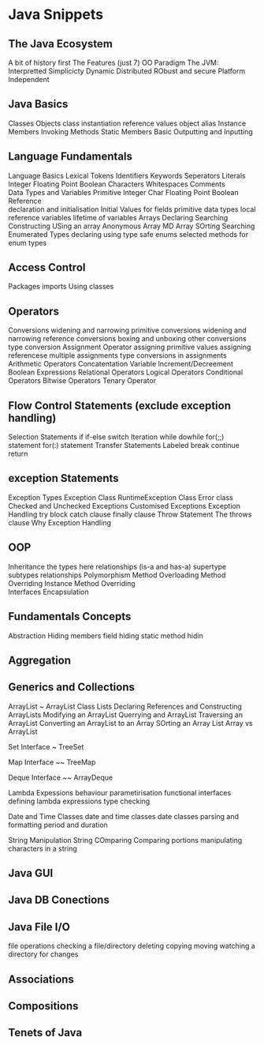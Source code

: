# Java Snippets

## The Java Ecosystem
A bit of history first 
The Features  (just 7)
	OO Paradigm 
	The JVM: Interpretted 
	Simplicicty
	Dynamic 
	Distributed 
	RObust and secure
	Platform Independent  

## Java Basics
Classes 
Objects 
	class instantiation
	reference values
	object alias
Instance Members
	Invoking Methods 
Static Members 
Basic Outputting and Inputting 


## Language Fundamentals 
Language Basics 
Lexical Tokens
	Identifiers 
	Keywords 
	Seperators 
	Literals 
		Integer 
		Floating Point 
		Boolean 
		Characters 
	Whitespaces 
	Comments  
Data Types and Variables 
	Primitive 
		Integer
		Char
		Floating Point
		Boolean
	Reference  
	declaration and initialisation
	Initial Values
		for fields 
		primitive data types 
		local reference variables 
		lifetime of variables 
Arrays 
	Declaring 
	Searching 
	Constructing 
	USing an array
	Anonymous Array 
	MD Array 
	SOrting 
	Searching 
Enumerated Types 
	declaring 
	using type safe enums 
	selected methods for enum types 



## Access Control
Packages
imports 
Using classes  

## Operators
Conversions 
	widening and narrowing primitive conversions 
	widening and narrowing reference conversions 
	boxing and unboxing 
	other conversions
	type conversion 
Assignment Operator
	assigning primitive values 
	assigning referencese
	multiple assignments 
	type conversions in assignments
Arithmetic Operators 
Concatentation 
Variable Increment/Decreement 
Boolean Expressions 
Relational Operators 
Logical Operators 
Conditional Operators 
Bitwise Operators 
Tenary Operator 

## Flow Control Statements (exclude exception handling)
Selection Statements
	if 
	if-else 
	switch 
Iteration
	while 
	dowhile
	for(;;) statement 
	for(:) statement
Transfer Statements 
	Labeled
	break
	continue
	return 


## exception Statements 
Exception Types 
	Exception Class
	RuntimeException Class
	Error class
	Checked and Unchecked Exceptions
	Customised Exceptions 
Exception Handling 
	try block
	catch clause
	finally clause 
Throw Statement 
The throws clause 
Why Exception Handling

## OOP 
Inheritance 
	the types here 
	relationships (is-a and has-a)
	supertype subtypes relationships 
Polymorphism 
	Method Overloading 
	Method Overriding
		Instance Method Overriding  
Interfaces Encapsulation  

## Fundamentals Concepts 
Abstraction
	Hiding members
	field hiding 
	static method hidin

## Aggregation

## Generics and Collections
ArrayList  ~ ArrayList<E> Class
	Lists 
	Declaring 
	References and Constructing ArrayLists 
	Modifying an ArrayList 
	Querrying and ArrayList
	Traversing an ArrayList
	Converting an ArrayList to an Array
	SOrting an Array List 
	Array vs ArrayList

Set Interface ~ TreeSet 

Map Interface ~~ TreeMap 

Deque Interface ~~ ArrayDeque 

Lambda Expessions 
	behaviour parametirisation
	functional interfaces 
	defining lambda expressions 
	type checking 

Date and Time Classes
	date and time classes 
	date classes 
	parsing and formatting 
	period and duration 

String Manipulation 
	String 
	COmparing 
	Comparing portions 
	manipulating characters in a string 

## Java GUI

## Java DB Conections 

## Java File I/O
file operations 
checking a file/directory
deleting 
copying 
moving 
watching a directory for changes 

## Associations

## Compositions 

## Tenets of Java 





